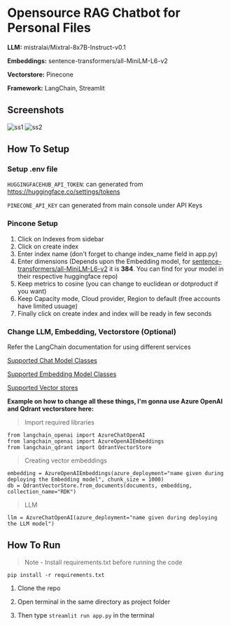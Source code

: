 # Opensource RAG Chatbot for Personal Files
**LLM:** mistralai/Mixtral-8x7B-Instruct-v0.1

**Embeddings:** sentence-transformers/all-MiniLM-L6-v2

**Vectorstore:** Pinecone

**Framework:** LangChain, Streamlit

## Screenshots
![ss1](https://i.ibb.co/m8mzx4f/Screenshot-66.png)
![ss2](https://i.ibb.co/vPLbkT8/Screenshot-67.png)

## How To Setup

### Setup .env file
`HUGGINGFACEHUB_API_TOKEN`: can generated from https://huggingface.co/settings/tokens

`PINECONE_API_KEY` can generated from main console under API Keys

### Pincone Setup

1. Click on Indexes from sidebar
2. Click on create index
3. Enter index name (don't forget to change index_name field in app.py)
4. Enter dimensions (Depends upon the Embedding model, for [sentence-transformers/all-MiniLM-L6-v2](https://huggingface.co/sentence-transformers/all-MiniLM-L6-v2) it is **384**. You can find for your model in their respective huggingface repo)
5. Keep metrics to cosine (you can change to euclidean or dotproduct if you want)
6. Keep Capacity mode, Cloud provider, Region to default (free accounts have limited usuage)
7. Finally click on create index and index will be ready in few seconds

### Change LLM, Embedding, Vectorstore (Optional)
Refer the LangChain documentation for using different services

[Supported Chat Model Classes](https://python.langchain.com/v0.2/docs/integrations/chat/)

[Supported Embedding Model Classes](https://python.langchain.com/v0.2/docs/integrations/text_embedding/)

[Supported Vector stores](https://python.langchain.com/v0.2/docs/integrations/vectorstores/)


**Example on how to change all these things, I'm gonna use Azure OpenAI and Qdrant vectorstore here:**

> Import required libraries

```
from langchain_openai import AzureChatOpenAI
from langchain_openai import AzureOpenAIEmbeddings
from langchain_qdrant import QdrantVectorStore
```

> Creating vector embeddings

```
embedding = AzureOpenAIEmbeddings(azure_deployment="name given during deploying the Embedding model", chunk_size = 1000)
db = QdrantVectorStore.from_documents(documents, embedding, collection_name="RDK")
```

> LLM

`llm = AzureChatOpenAI(azure_deployment="name given during deploying the LLM model")`


## How To Run
> Note - Install requirements.txt before running the code

```
pip install -r requirements.txt
```

1. Clone the repo
  
2. Open terminal in the same directory as project folder

3. Then type `streamlit run app.py` in the terminal
